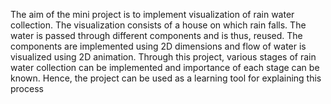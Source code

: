 The aim of the mini project is to implement visualization of rain water collection. The visualization consists of a house on which rain falls. The water is passed through different components and is thus, reused. The components are implemented using 2D dimensions and flow of water is visualized using 2D animation. Through this project, various stages of rain water collection can be implemented and importance of each stage can be known. Hence, the project can be used as a learning tool for explaining this process
